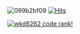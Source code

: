 ![099b2bf09](https://github.com/wkd6262/wkd6262/assets/142865132/894e4b9b-cba5-4c6d-b232-f853396afdf5)
[![Hits](https://hits.seeyoufarm.com/api/count/incr/badge.svg?url=https%3A%2F%2Fgithub.com%2Fwkd6262&count_bg=%23000000&title_bg=%23555555&icon=&icon_color=%23E7E7E7&title=today%2Fall&edge_flat=false)](https://hits.seeyoufarm.com)
<br>

<!--
**wkd6262/wkd6262** is a ✨ _special_ ✨ repository because its `README.md` (this file) appears on your GitHub profile.

Here are some ideas to get you started:

- 🔭 I’m currently working on ...
- 🌱 I’m currently learning ...
- 👯 I’m looking to collaborate on ...
- 🤔 I’m looking for help with ...
- 💬 Ask me about ...
- 📫 How to reach me: ...
- 😄 Pronouns: ...
- ⚡ Fun fact: ...
-->
[![wkd6262 code rank!](https://github-readme-stats.vercel.app/api?username=wkd6262&count_private=true)](https://github.com/wkd6262/wkd6262)
<br>
